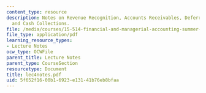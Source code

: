 ```yaml
---
content_type: resource
description: Notes on Revenue Recognition, Accounts Receivables, Deferred Income,
  and Cash Collections.
file: /media/courses/15-514-financial-and-managerial-accounting-summer-2003/5f652f1600b16923e13141b76eb8bfaa_lec4notes.pdf
file_type: application/pdf
learning_resource_types:
- Lecture Notes
ocw_type: OCWFile
parent_title: Lecture Notes
parent_type: CourseSection
resourcetype: Document
title: lec4notes.pdf
uid: 5f652f16-00b1-6923-e131-41b76eb8bfaa
---
```

